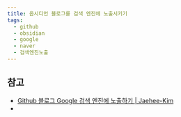 ```yaml
---
title: 옵시디언 블로그를 검색 엔진에 노출시키기
tags:
  - github
  - obsidian
  - google
  - naver
  - 검색엔진노출
---
```

## 참고
* [Github 블로그 Google 검색 엔진에 노출하기 | Jaehee-Kim](https://jaehee-kim24.github.io/posts/github%EB%B8%94%EB%A1%9C%EA%B7%B8_%EA%B2%80%EC%83%89%EB%85%B8%EC%B6%9C%ED%95%98%EA%B8%B0/)
* 